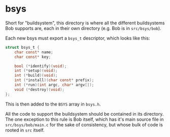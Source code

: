 # bsys

Short for "buildsystem", this directory is where all the different buildsystems Bob supports are, each in their own directory (e.g. Bob is in `src/bsys/bob`).

Each new bsys must export a `bsys_t` descriptor, which looks like this:

```c
struct bsys_t {
	char const* name;
	char const* key;

	bool (*identify)(void);
	int (*setup)(void);
	int (*build)(void);
	int (*install)(char const* prefix);
	int (*run)(int argc, char* argv[]);
	void (*destroy)(void);
};
```

This is then added to the `BSYS` array in `bsys.h`.

All the code to support the buildsystem should be contained in its directory.
The one exception to this rule is Bob itself, which has it's main source file in `src/bsys/bob/main.c` for the sake of consistency, but whose bulk of code is rooted in `src` itself.
